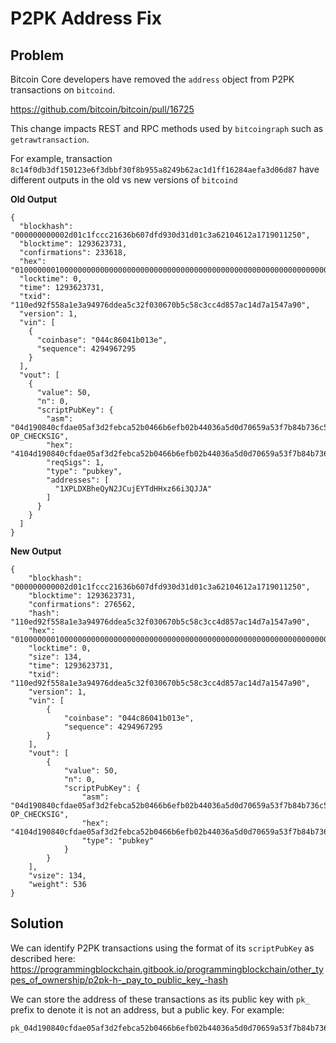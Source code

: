 # P2PK Address Fix

## Problem

Bitcoin Core developers have removed the `address` object from P2PK transactions on `bitcoind`. 

https://github.com/bitcoin/bitcoin/pull/16725

This change impacts REST and RPC methods used by `bitcoingraph` such as `getrawtransaction`.

For example, transaction `8c14f0db3df150123e6f3dbbf30f8b955a8249b62ac1d1ff16284aefa3d06d87` 
have different outputs in the old vs new versions of `bitcoind`
    
**Old Output**
    
    {
      "blockhash": "000000000002d01c1fccc21636b607dfd930d31d01c3a62104612a1719011250",
      "blocktime": 1293623731,
      "confirmations": 233618,
      "hex": "01000000010000000000000000000000000000000000000000000000000000000000000000ffffffff07044c86041b013effffffff0100f2052a01000000434104d190840cfdae05af3d2febca52b0466b6efb02b44036a5d0d70659a53f7b84b736c5a05ed81e90af70985d59ffb3d1b91364f70b4d2b3b7553e177b1ceaff322ac00000000",
      "locktime": 0,
      "time": 1293623731,
      "txid": "110ed92f558a1e3a94976ddea5c32f030670b5c58c3cc4d857ac14d7a1547a90",
      "version": 1,
      "vin": [
        {
          "coinbase": "044c86041b013e",
          "sequence": 4294967295
        }
      ],
      "vout": [
        {
          "value": 50,
          "n": 0,
          "scriptPubKey": {
            "asm": "04d190840cfdae05af3d2febca52b0466b6efb02b44036a5d0d70659a53f7b84b736c5a05ed81e90af70985d59ffb3d1b91364f70b4d2b3b7553e177b1ceaff322 OP_CHECKSIG",
            "hex": "4104d190840cfdae05af3d2febca52b0466b6efb02b44036a5d0d70659a53f7b84b736c5a05ed81e90af70985d59ffb3d1b91364f70b4d2b3b7553e177b1ceaff322ac",
            "reqSigs": 1,
            "type": "pubkey",
            "addresses": [
              "1XPLDXBheQyN2JCujEYTdHHxz66i3QJJA"
            ]
          }
        }
      ]
    }

**New Output**
    
    {
        "blockhash": "000000000002d01c1fccc21636b607dfd930d31d01c3a62104612a1719011250",
        "blocktime": 1293623731,
        "confirmations": 276562,
        "hash": "110ed92f558a1e3a94976ddea5c32f030670b5c58c3cc4d857ac14d7a1547a90",
        "hex": "01000000010000000000000000000000000000000000000000000000000000000000000000ffffffff07044c86041b013effffffff0100f2052a01000000434104d190840cfdae05af3d2febca52b0466b6efb02b44036a5d0d70659a53f7b84b736c5a05ed81e90af70985d59ffb3d1b91364f70b4d2b3b7553e177b1ceaff322ac00000000",
        "locktime": 0,
        "size": 134,
        "time": 1293623731,
        "txid": "110ed92f558a1e3a94976ddea5c32f030670b5c58c3cc4d857ac14d7a1547a90",
        "version": 1,
        "vin": [
            {
                "coinbase": "044c86041b013e",
                "sequence": 4294967295
            }
        ],
        "vout": [
            {
                "value": 50,
                "n": 0,
                "scriptPubKey": {
                    "asm": "04d190840cfdae05af3d2febca52b0466b6efb02b44036a5d0d70659a53f7b84b736c5a05ed81e90af70985d59ffb3d1b91364f70b4d2b3b7553e177b1ceaff322 OP_CHECKSIG",
                    "hex": "4104d190840cfdae05af3d2febca52b0466b6efb02b44036a5d0d70659a53f7b84b736c5a05ed81e90af70985d59ffb3d1b91364f70b4d2b3b7553e177b1ceaff322ac",
                    "type": "pubkey"
                }
            }
        ],
        "vsize": 134,
        "weight": 536
    }

## Solution

We can identify P2PK transactions using the format of its `scriptPubKey` as described here: 
https://programmingblockchain.gitbook.io/programmingblockchain/other_types_of_ownership/p2pk-h-_pay_to_public_key_-hash

We can store the address of these transactions as its public key with `pk_` prefix to denote it is 
not an address, but a public key. For example: 

    pk_04d190840cfdae05af3d2febca52b0466b6efb02b44036a5d0d70659a53f7b84b736c5a05ed81e90af70985d59ffb3d1b91364f70b4d2b3b7553e177b1ceaff322